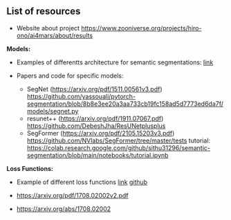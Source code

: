 
## List of resources

- Website about project https://www.zooniverse.org/projects/hiro-ono/ai4mars/about/results

**Models:**

- Examples of differentts architecture for semantic segmentations: [link](https://paperswithcode.com/methods/category/segmentation-models)

- Papers and code for specific models:
  - SegNet (https://arxiv.org/pdf/1511.00561v3.pdf) https://github.com/yassouali/pytorch-segmentation/blob/8b8e3ee20a3aa733cb19fc158ad5d7773ed6da7f/models/segnet.py
  - resunet++ (https://arxiv.org/pdf/1911.07067.pdf) https://github.com/DebeshJha/ResUNetplusplus
  - SegFormer (https://arxiv.org/pdf/2105.15203v3.pdf) https://github.com/NVlabs/SegFormer/tree/master/tests tutorial: https://colab.research.google.com/github/sithu31296/semantic-segmentation/blob/main/notebooks/tutorial.ipynb


**Loss Functions:**

- Example of different loss functions [link](https://arxiv.org/abs/2006.14822) [github](https://github.com/shruti-jadon/Semantic-Segmentation-Loss-Functions)

- https://arxiv.org/pdf/1708.02002v2.pdf

- https://arxiv.org/abs/1708.02002

